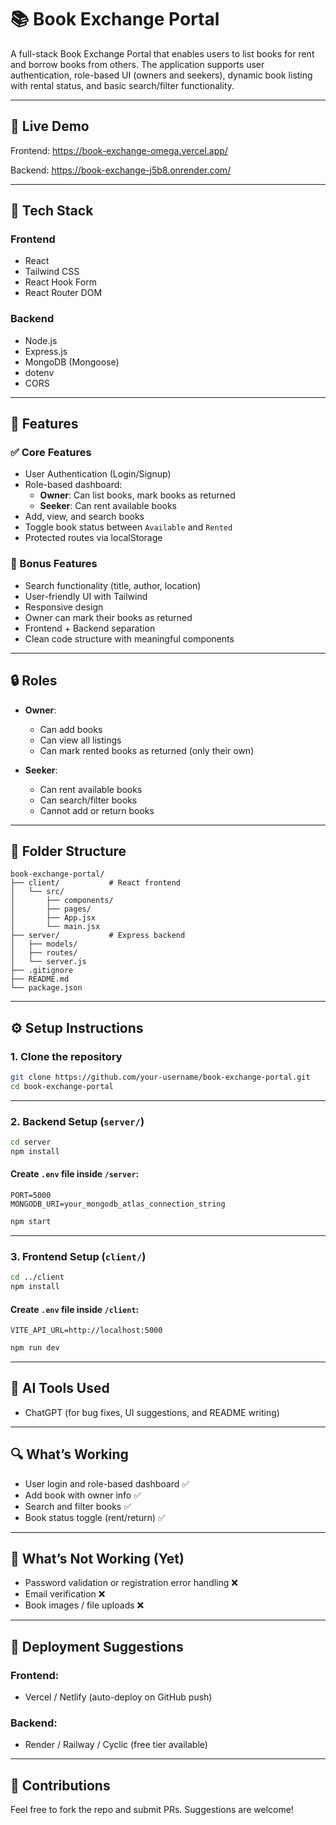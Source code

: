# 📚 Book Exchange Portal

A full-stack Book Exchange Portal that enables users to list books for rent and borrow books from others. The application supports user authentication, role-based UI (owners and seekers), dynamic book listing with rental status, and basic search/filter functionality.

---

## 🔗 Live Demo

Frontend: https://book-exchange-omega.vercel.app/

Backend: https://book-exchange-j5b8.onrender.com/

---

## 🧰 Tech Stack

### Frontend
- React
- Tailwind CSS
- React Hook Form
- React Router DOM

### Backend
- Node.js
- Express.js
- MongoDB (Mongoose)
- dotenv
- CORS

---

## 🚀 Features

### ✅ Core Features
- User Authentication (Login/Signup)
- Role-based dashboard:
  - **Owner**: Can list books, mark books as returned
  - **Seeker**: Can rent available books
- Add, view, and search books
- Toggle book status between `Available` and `Rented`
- Protected routes via localStorage

### 🎁 Bonus Features
- Search functionality (title, author, location)
- User-friendly UI with Tailwind
- Responsive design
- Owner can mark their books as returned
- Frontend + Backend separation
- Clean code structure with meaningful components

---

## 🔒 Roles

- **Owner**:
  - Can add books
  - Can view all listings
  - Can mark rented books as returned (only their own)
  
- **Seeker**:
  - Can rent available books
  - Can search/filter books
  - Cannot add or return books

---

## 📁 Folder Structure

```
book-exchange-portal/
├── client/           # React frontend
│   └── src/
│       ├── components/
│       ├── pages/
│       ├── App.jsx
│       └── main.jsx
├── server/           # Express backend
│   ├── models/
│   ├── routes/
│   └── server.js
├── .gitignore
├── README.md
└── package.json
```

---

## ⚙️ Setup Instructions

### 1. Clone the repository

```bash
git clone https://github.com/your-username/book-exchange-portal.git
cd book-exchange-portal
```

---

### 2. Backend Setup (`server/`)

```bash
cd server
npm install
```

#### Create `.env` file inside `/server`:

```env
PORT=5000
MONGODB_URI=your_mongodb_atlas_connection_string
```

```bash
npm start
```

---

### 3. Frontend Setup (`client/`)

```bash
cd ../client
npm install
```

#### Create `.env` file inside `/client`:

```env
VITE_API_URL=http://localhost:5000
```

```bash
npm run dev
```

---

## 🤖 AI Tools Used

- ChatGPT (for bug fixes, UI suggestions, and README writing)

---

## 🔍 What’s Working

- User login and role-based dashboard ✅
- Add book with owner info ✅
- Search and filter books ✅
- Book status toggle (rent/return) ✅

---

## 🚧 What’s Not Working (Yet)

- Password validation or registration error handling ❌
- Email verification ❌
- Book images / file uploads ❌

---

## 📌 Deployment Suggestions

### Frontend:
- Vercel / Netlify (auto-deploy on GitHub push)

### Backend:
- Render / Railway / Cyclic (free tier available)

---

## 🤝 Contributions

Feel free to fork the repo and submit PRs. Suggestions are welcome!
